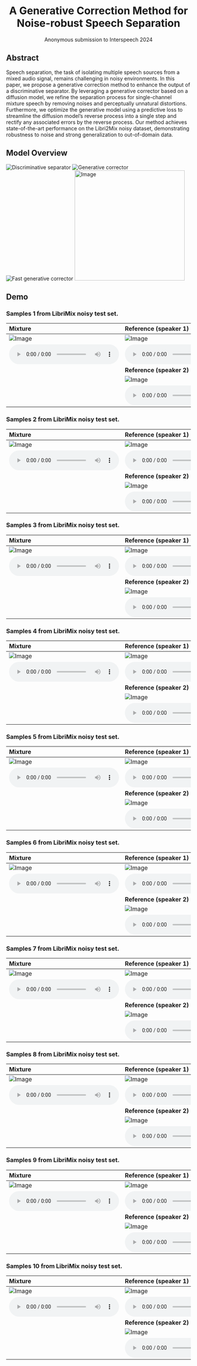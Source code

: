 # <center> A Generative Correction Method for Noise-robust Speech Separation </center>

<center> Anonymous submission to Interspeech 2024 </center> 

## Abstract

Speech separation, the task of isolating multiple speech sources from a mixed audio signal, remains challenging in noisy environments. In this paper, we propose a generative correction method to enhance the output of a discriminative separator. By leveraging a generative corrector based on a diffusion model, we refine the separation process for single-channel mixture speech by removing noises and perceptually unnatural distortions. Furthermore, we optimize the generative model using a predictive loss to streamline the diffusion model’s reverse process into a single step and rectify any associated errors by the reverse process. Our method achieves state-of-the-art performance on the Libri2Mix noisy dataset, demonstrating robustness to noise and strong generalization to out-of-domain data.

## Model Overview
<img src="imgs/pic1.png" alt="Discriminative separator" />
<img src="imgs/pic2.png" alt="Generative corrector" />
<img src="imgs/pic3.png" alt="Fast generative corrector" />
<img src="imgs/pic1.png" alt="Image" width="300">

## Demo
### Samples 1 from LibriMix noisy test set.

| Mixture | Reference (speaker 1) | Estimated (SepFormer) | Estimated (GeCo) | Estimated (Fast-GeCo) |
| :--- | :--- | :--- | :--- | :--- |
| <img src="demo_img/sepformer/item0_mix.png" alt="Image"> | <img src="demo_img/sepformer/item0_source1.png" alt="Image"> | <img src="demo_img/sepformer/item0_source1hatP.png" alt="Image"> | <img src="demo_img/geco/item0_source1hatP.png" alt="Image"> | <img src="demo_img/fastgeco/item0_source1hatP.png" alt="Image"> |
| <audio src="demo/sepformer/item0_mix.wav" controls preload></audio> |<audio src="demo/sepformer/item0_source1.wav" controls preload></audio> |<audio src="demo/sepformer/item0_source1hatP.wav" controls preload></audio> |<audio src="demo/geco/item0_source1hatP.wav" controls preload></audio> |<audio src="demo/fastgeco/item0_source1hatP.wav" controls preload></audio> |
| | <strong>Reference (speaker 2)</strong> | <strong>Estimated (SepFormer)</strong> | <strong>Estimated (GeCo)</strong> | <strong>Estimated (Fast-GeCo)</strong> |
| | <img src="demo_img/sepformer/item0_source2.png" alt="Image"> | <img src="demo_img/sepformer/item0_source2hatP.png" alt="Image"> | <img src="demo_img/geco/item0_source2hatP.png" alt="Image"> | <img src="demo_img/fastgeco/item0_source2hatP.png" alt="Image"> |
| |<audio src="demo/sepformer/item0_source2.wav" controls preload></audio> |<audio src="demo/sepformer/item0_source2hatP.wav" controls preload></audio> |<audio src="demo/geco/item0_source2hatP.wav" controls preload></audio> |<audio src="demo/fastgeco/item0_source2hatP.wav" controls preload></audio> |

### Samples 2 from LibriMix noisy test set.

| Mixture | Reference (speaker 1) | Estimated (SepFormer) | Estimated (GeCo) | Estimated (Fast-GeCo) |
| :--- | :--- | :--- | :--- | :--- |
| <img src="demo_img/sepformer/item1_mix.png" alt="Image"> | <img src="demo_img/sepformer/item1_source1.png" alt="Image"> | <img src="demo_img/sepformer/item1_source1hatP.png" alt="Image"> | <img src="demo_img/geco/item1_source1hatP.png" alt="Image"> | <img src="demo_img/fastgeco/item1_source1hatP.png" alt="Image"> |
| <audio src="demo/sepformer/item1_mix.wav" controls preload></audio> |<audio src="demo/sepformer/item1_source1.wav" controls preload></audio> |<audio src="demo/sepformer/item1_source1hatP.wav" controls preload></audio> |<audio src="demo/geco/item1_source1hatP.wav" controls preload></audio> |<audio src="demo/fastgeco/item1_source1hatP.wav" controls preload></audio> |
| | <strong>Reference (speaker 2)</strong> | <strong>Estimated (SepFormer)</strong> | <strong>Estimated (GeCo)</strong> | <strong>Estimated (Fast-GeCo)</strong> |
| | <img src="demo_img/sepformer/item1_source2.png" alt="Image"> | <img src="demo_img/sepformer/item1_source2hatP.png" alt="Image"> | <img src="demo_img/geco/item1_source2hatP.png" alt="Image"> | <img src="demo_img/fastgeco/item1_source2hatP.png" alt="Image"> |
| |<audio src="demo/sepformer/item1_source2.wav" controls preload></audio> |<audio src="demo/sepformer/item1_source2hatP.wav" controls preload></audio> |<audio src="demo/geco/item1_source2hatP.wav" controls preload></audio> |<audio src="demo/fastgeco/item1_source2hatP.wav" controls preload></audio> |

### Samples 3 from LibriMix noisy test set.

| Mixture | Reference (speaker 1) | Estimated (SepFormer) | Estimated (GeCo) | Estimated (Fast-GeCo) |
| :--- | :--- | :--- | :--- | :--- |
| <img src="demo_img/sepformer/item2_mix.png" alt="Image"> | <img src="demo_img/sepformer/item2_source1.png" alt="Image"> | <img src="demo_img/sepformer/item2_source1hatP.png" alt="Image"> | <img src="demo_img/geco/item2_source1hatP.png" alt="Image"> | <img src="demo_img/fastgeco/item2_source1hatP.png" alt="Image"> |
| <audio src="demo/sepformer/item2_mix.wav" controls preload></audio> |<audio src="demo/sepformer/item2_source1.wav" controls preload></audio> |<audio src="demo/sepformer/item2_source1hatP.wav" controls preload></audio> |<audio src="demo/geco/item2_source1hatP.wav" controls preload></audio> |<audio src="demo/fastgeco/item2_source1hatP.wav" controls preload></audio> |
| | <strong>Reference (speaker 2)</strong> | <strong>Estimated (SepFormer)</strong> | <strong>Estimated (GeCo)</strong> | <strong>Estimated (Fast-GeCo)</strong> |
| | <img src="demo_img/sepformer/item2_source2.png" alt="Image"> | <img src="demo_img/sepformer/item2_source2hatP.png" alt="Image"> | <img src="demo_img/geco/item2_source2hatP.png" alt="Image"> | <img src="demo_img/fastgeco/item2_source2hatP.png" alt="Image"> |
| |<audio src="demo/sepformer/item2_source2.wav" controls preload></audio> |<audio src="demo/sepformer/item2_source2hatP.wav" controls preload></audio> |<audio src="demo/geco/item2_source2hatP.wav" controls preload></audio> |<audio src="demo/fastgeco/item2_source2hatP.wav" controls preload></audio> |

### Samples 4 from LibriMix noisy test set.

| Mixture | Reference (speaker 1) | Estimated (SepFormer) | Estimated (GeCo) | Estimated (Fast-GeCo) |
| :--- | :--- | :--- | :--- | :--- |
| <img src="demo_img/sepformer/item3_mix.png" alt="Image"> | <img src="demo_img/sepformer/item3_source1.png" alt="Image"> | <img src="demo_img/sepformer/item3_source1hatP.png" alt="Image"> | <img src="demo_img/geco/item3_source1hatP.png" alt="Image"> | <img src="demo_img/fastgeco/item3_source1hatP.png" alt="Image"> |
| <audio src="demo/sepformer/item3_mix.wav" controls preload></audio> |<audio src="demo/sepformer/item3_source1.wav" controls preload></audio> |<audio src="demo/sepformer/item3_source1hatP.wav" controls preload></audio> |<audio src="demo/geco/item3_source1hatP.wav" controls preload></audio> |<audio src="demo/fastgeco/item3_source1hatP.wav" controls preload></audio> |
| | <strong>Reference (speaker 2)</strong> | <strong>Estimated (SepFormer)</strong> | <strong>Estimated (GeCo)</strong> | <strong>Estimated (Fast-GeCo)</strong> |
| | <img src="demo_img/sepformer/item3_source2.png" alt="Image"> | <img src="demo_img/sepformer/item3_source2hatP.png" alt="Image"> | <img src="demo_img/geco/item3_source2hatP.png" alt="Image"> | <img src="demo_img/fastgeco/item3_source2hatP.png" alt="Image"> |
| |<audio src="demo/sepformer/item3_source2.wav" controls preload></audio> |<audio src="demo/sepformer/item3_source2hatP.wav" controls preload></audio> |<audio src="demo/geco/item3_source2hatP.wav" controls preload></audio> |<audio src="demo/fastgeco/item3_source2hatP.wav" controls preload></audio> |

### Samples 5 from LibriMix noisy test set.

| Mixture | Reference (speaker 1) | Estimated (SepFormer) | Estimated (GeCo) | Estimated (Fast-GeCo) |
| :--- | :--- | :--- | :--- | :--- |
| <img src="demo_img/sepformer/item4_mix.png" alt="Image"> | <img src="demo_img/sepformer/item4_source1.png" alt="Image"> | <img src="demo_img/sepformer/item4_source1hatP.png" alt="Image"> | <img src="demo_img/geco/item4_source1hatP.png" alt="Image"> | <img src="demo_img/fastgeco/item4_source1hatP.png" alt="Image"> |
| <audio src="demo/sepformer/item4_mix.wav" controls preload></audio> |<audio src="demo/sepformer/item4_source1.wav" controls preload></audio> |<audio src="demo/sepformer/item4_source1hatP.wav" controls preload></audio> |<audio src="demo/geco/item4_source1hatP.wav" controls preload></audio> |<audio src="demo/fastgeco/item4_source1hatP.wav" controls preload></audio> |
| | <strong>Reference (speaker 2)</strong> | <strong>Estimated (SepFormer)</strong> | <strong>Estimated (GeCo)</strong> | <strong>Estimated (Fast-GeCo)</strong> |
| | <img src="demo_img/sepformer/item4_source2.png" alt="Image"> | <img src="demo_img/sepformer/item4_source2hatP.png" alt="Image"> | <img src="demo_img/geco/item4_source2hatP.png" alt="Image"> | <img src="demo_img/fastgeco/item4_source2hatP.png" alt="Image"> |
| |<audio src="demo/sepformer/item4_source2.wav" controls preload></audio> |<audio src="demo/sepformer/item4_source2hatP.wav" controls preload></audio> |<audio src="demo/geco/item4_source2hatP.wav" controls preload></audio> |<audio src="demo/fastgeco/item4_source2hatP.wav" controls preload></audio> |

### Samples 6 from LibriMix noisy test set.

| Mixture | Reference (speaker 1) | Estimated (SepFormer) | Estimated (GeCo) | Estimated (Fast-GeCo) |
| :--- | :--- | :--- | :--- | :--- |
| <img src="demo_img/sepformer/item5_mix.png" alt="Image"> | <img src="demo_img/sepformer/item5_source1.png" alt="Image"> | <img src="demo_img/sepformer/item5_source1hatP.png" alt="Image"> | <img src="demo_img/geco/item5_source1hatP.png" alt="Image"> | <img src="demo_img/fastgeco/item5_source1hatP.png" alt="Image"> |
| <audio src="demo/sepformer/item5_mix.wav" controls preload></audio> |<audio src="demo/sepformer/item5_source1.wav" controls preload></audio> |<audio src="demo/sepformer/item5_source1hatP.wav" controls preload></audio> |<audio src="demo/geco/item5_source1hatP.wav" controls preload></audio> |<audio src="demo/fastgeco/item5_source1hatP.wav" controls preload></audio> |
| | <strong>Reference (speaker 2)</strong> | <strong>Estimated (SepFormer)</strong> | <strong>Estimated (GeCo)</strong> | <strong>Estimated (Fast-GeCo)</strong> |
| | <img src="demo_img/sepformer/item5_source2.png" alt="Image"> | <img src="demo_img/sepformer/item5_source2hatP.png" alt="Image"> | <img src="demo_img/geco/item5_source2hatP.png" alt="Image"> | <img src="demo_img/fastgeco/item5_source2hatP.png" alt="Image"> |
| |<audio src="demo/sepformer/item5_source2.wav" controls preload></audio> |<audio src="demo/sepformer/item5_source2hatP.wav" controls preload></audio> |<audio src="demo/geco/item5_source2hatP.wav" controls preload></audio> |<audio src="demo/fastgeco/item5_source2hatP.wav" controls preload></audio> |

### Samples 7 from LibriMix noisy test set.

| Mixture | Reference (speaker 1) | Estimated (SepFormer) | Estimated (GeCo) | Estimated (Fast-GeCo) |
| :--- | :--- | :--- | :--- | :--- |
| <img src="demo_img/sepformer/item6_mix.png" alt="Image"> | <img src="demo_img/sepformer/item6_source1.png" alt="Image"> | <img src="demo_img/sepformer/item6_source1hatP.png" alt="Image"> | <img src="demo_img/geco/item6_source1hatP.png" alt="Image"> | <img src="demo_img/fastgeco/item6_source1hatP.png" alt="Image"> |
| <audio src="demo/sepformer/item6_mix.wav" controls preload></audio> |<audio src="demo/sepformer/item6_source1.wav" controls preload></audio> |<audio src="demo/sepformer/item6_source1hatP.wav" controls preload></audio> |<audio src="demo/geco/item6_source1hatP.wav" controls preload></audio> |<audio src="demo/fastgeco/item6_source1hatP.wav" controls preload></audio> |
| | <strong>Reference (speaker 2)</strong> | <strong>Estimated (SepFormer)</strong> | <strong>Estimated (GeCo)</strong> | <strong>Estimated (Fast-GeCo)</strong> |
| | <img src="demo_img/sepformer/item6_source2.png" alt="Image"> | <img src="demo_img/sepformer/item6_source2hatP.png" alt="Image"> | <img src="demo_img/geco/item6_source2hatP.png" alt="Image"> | <img src="demo_img/fastgeco/item6_source2hatP.png" alt="Image"> |
| |<audio src="demo/sepformer/item6_source2.wav" controls preload></audio> |<audio src="demo/sepformer/item6_source2hatP.wav" controls preload></audio> |<audio src="demo/geco/item6_source2hatP.wav" controls preload></audio> |<audio src="demo/fastgeco/item6_source2hatP.wav" controls preload></audio> |

### Samples 8 from LibriMix noisy test set.

| Mixture | Reference (speaker 1) | Estimated (SepFormer) | Estimated (GeCo) | Estimated (Fast-GeCo) |
| :--- | :--- | :--- | :--- | :--- |
| <img src="demo_img/sepformer/item7_mix.png" alt="Image"> | <img src="demo_img/sepformer/item7_source1.png" alt="Image"> | <img src="demo_img/sepformer/item7_source1hatP.png" alt="Image"> | <img src="demo_img/geco/item7_source1hatP.png" alt="Image"> | <img src="demo_img/fastgeco/item7_source1hatP.png" alt="Image"> |
| <audio src="demo/sepformer/item7_mix.wav" controls preload></audio> |<audio src="demo/sepformer/item7_source1.wav" controls preload></audio> |<audio src="demo/sepformer/item7_source1hatP.wav" controls preload></audio> |<audio src="demo/geco/item7_source1hatP.wav" controls preload></audio> |<audio src="demo/fastgeco/item7_source1hatP.wav" controls preload></audio> |
| | <strong>Reference (speaker 2)</strong> | <strong>Estimated (SepFormer)</strong> | <strong>Estimated (GeCo)</strong> | <strong>Estimated (Fast-GeCo)</strong> |
| | <img src="demo_img/sepformer/item7_source2.png" alt="Image"> | <img src="demo_img/sepformer/item7_source2hatP.png" alt="Image"> | <img src="demo_img/geco/item7_source2hatP.png" alt="Image"> | <img src="demo_img/fastgeco/item7_source2hatP.png" alt="Image"> |
| |<audio src="demo/sepformer/item7_source2.wav" controls preload></audio> |<audio src="demo/sepformer/item7_source2hatP.wav" controls preload></audio> |<audio src="demo/geco/item7_source2hatP.wav" controls preload></audio> |<audio src="demo/fastgeco/item7_source2hatP.wav" controls preload></audio> |

### Samples 9 from LibriMix noisy test set.

| Mixture | Reference (speaker 1) | Estimated (SepFormer) | Estimated (GeCo) | Estimated (Fast-GeCo) |
| :--- | :--- | :--- | :--- | :--- |
| <img src="demo_img/sepformer/item8_mix.png" alt="Image"> | <img src="demo_img/sepformer/item8_source1.png" alt="Image"> | <img src="demo_img/sepformer/item8_source1hatP.png" alt="Image"> | <img src="demo_img/geco/item8_source1hatP.png" alt="Image"> | <img src="demo_img/fastgeco/item8_source1hatP.png" alt="Image"> |
| <audio src="demo/sepformer/item8_mix.wav" controls preload></audio> |<audio src="demo/sepformer/item8_source1.wav" controls preload></audio> |<audio src="demo/sepformer/item8_source1hatP.wav" controls preload></audio> |<audio src="demo/geco/item8_source1hatP.wav" controls preload></audio> |<audio src="demo/fastgeco/item8_source1hatP.wav" controls preload></audio> |
| | <strong>Reference (speaker 2)</strong> | <strong>Estimated (SepFormer)</strong> | <strong>Estimated (GeCo)</strong> | <strong>Estimated (Fast-GeCo)</strong> |
| | <img src="demo_img/sepformer/item8_source2.png" alt="Image"> | <img src="demo_img/sepformer/item8_source2hatP.png" alt="Image"> | <img src="demo_img/geco/item8_source2hatP.png" alt="Image"> | <img src="demo_img/fastgeco/item8_source2hatP.png" alt="Image"> |
| |<audio src="demo/sepformer/item8_source2.wav" controls preload></audio> |<audio src="demo/sepformer/item8_source2hatP.wav" controls preload></audio> |<audio src="demo/geco/item8_source2hatP.wav" controls preload></audio> |<audio src="demo/fastgeco/item8_source2hatP.wav" controls preload></audio> |

### Samples 10 from LibriMix noisy test set.

| Mixture | Reference (speaker 1) | Estimated (SepFormer) | Estimated (GeCo) | Estimated (Fast-GeCo) |
| :--- | :--- | :--- | :--- | :--- |
| <img src="demo_img/sepformer/item9_mix.png" alt="Image"> | <img src="demo_img/sepformer/item9_source1.png" alt="Image"> | <img src="demo_img/sepformer/item9_source1hatP.png" alt="Image"> | <img src="demo_img/geco/item9_source1hatP.png" alt="Image"> | <img src="demo_img/fastgeco/item9_source1hatP.png" alt="Image"> |
| <audio src="demo/sepformer/item9_mix.wav" controls preload></audio> |<audio src="demo/sepformer/item9_source1.wav" controls preload></audio> |<audio src="demo/sepformer/item9_source1hatP.wav" controls preload></audio> |<audio src="demo/geco/item9_source1hatP.wav" controls preload></audio> |<audio src="demo/fastgeco/item9_source1hatP.wav" controls preload></audio> |
| | <strong>Reference (speaker 2)</strong> | <strong>Estimated (SepFormer)</strong> | <strong>Estimated (GeCo)</strong> | <strong>Estimated (Fast-GeCo)</strong> |
| | <img src="demo_img/sepformer/item9_source2.png" alt="Image"> | <img src="demo_img/sepformer/item9_source2hatP.png" alt="Image"> | <img src="demo_img/geco/item9_source2hatP.png" alt="Image"> | <img src="demo_img/fastgeco/item9_source2hatP.png" alt="Image"> |
| |<audio src="demo/sepformer/item9_source2.wav" controls preload></audio> |<audio src="demo/sepformer/item9_source2hatP.wav" controls preload></audio> |<audio src="demo/geco/item9_source2hatP.wav" controls preload></audio> |<audio src="demo/fastgeco/item9_source2hatP.wav" controls preload></audio> |
